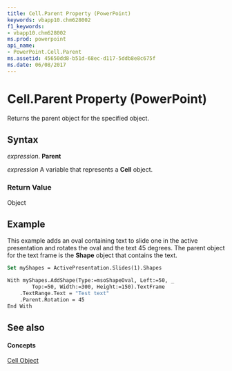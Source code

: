 ```yaml
---
title: Cell.Parent Property (PowerPoint)
keywords: vbapp10.chm628002
f1_keywords:
- vbapp10.chm628002
ms.prod: powerpoint
api_name:
- PowerPoint.Cell.Parent
ms.assetid: 45650dd8-b51d-68ec-d117-5ddb8e8c675f
ms.date: 06/08/2017
---
```



# Cell.Parent Property (PowerPoint)

Returns the parent object for the specified object.


## Syntax

 _expression_. **Parent**

 _expression_ A variable that represents a **Cell** object.


### Return Value

Object


## Example

This example adds an oval containing text to slide one in the active presentation and rotates the oval and the text 45 degrees. The parent object for the text frame is the **Shape** object that contains the text.


```vb
Set myShapes = ActivePresentation.Slides(1).Shapes

With myShapes.AddShape(Type:=msoShapeOval, Left:=50, _
        Top:=50, Width:=300, Height:=150).TextFrame
    .TextRange.Text = "Test text"
    .Parent.Rotation = 45
End With
```


## See also


#### Concepts


[Cell Object](cell-object-powerpoint.md)

